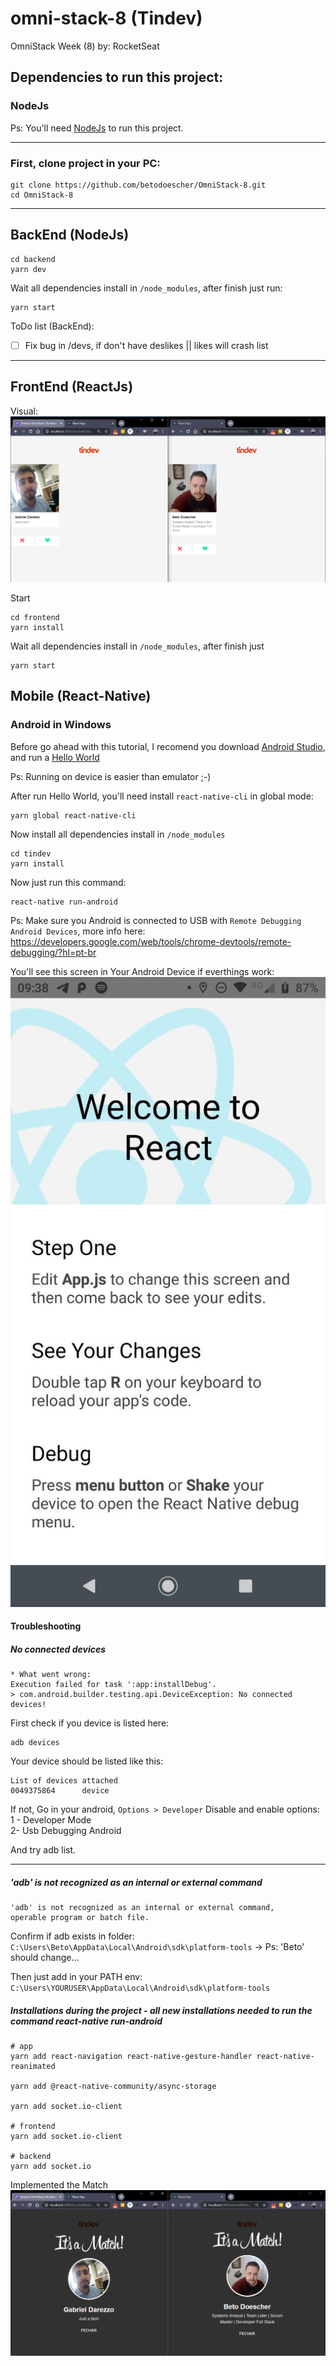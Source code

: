 # omni-stack-8 (Tindev)
OmniStack Week (8) by: RocketSeat

## Dependencies to run this project:

###  NodeJs 
Ps: You'll need [NodeJs](https://nodejs.org/en/download/) to run this project.

---

### First, clone project in your PC:

```shell
git clone https://github.com/betodoescher/OmniStack-8.git
cd OmniStack-8
```

---

## BackEnd (NodeJs)
```shell
cd backend
yarn dev
```
Wait all dependencies install in `/node_modules`, after finish just run:
```
yarn start
```


ToDo list (BackEnd):
- [ ] Fix bug in /devs, if don't have deslikes || likes will crash list

---

## FrontEnd (ReactJs)

Visual:  
![Demo do Tinder Dev](doc/image_2019-08-10_17-54-39.png)  

Start 
```shell
cd frontend
yarn install
```  
Wait all dependencies install in `/node_modules`, after finish just   
```
yarn start
```


## Mobile (React-Native)


### Android in Windows
Before go ahead with this tutorial, I recomend you download [Android Studio](https://developer.android.com/studio), and run a [Hello World](https://medium.com/@rodolfopeixoto/criando-um-projeto-no-android-studio-feacf8a775c4)

Ps: Running on device is easier than emulator ;-)


After run Hello World, you'll need install `react-native-cli` in global mode:  
```shell
yarn global react-native-cli
```

Now install all dependencies install in `/node_modules`
```shell
cd tindev
yarn install
```  

Now just run this command:
```
react-native run-android
```
Ps: Make sure you Android is connected to USB with `Remote Debugging Android Devices`, more info here: 
https://developers.google.com/web/tools/chrome-devtools/remote-debugging/?hl=pt-br

You'll see this screen in Your Android Device if everthings work:
![Demo do Tinder Dev](doc/react-native.jpg)  


#### Troubleshooting 

##### No connected devices
```
* What went wrong:
Execution failed for task ':app:installDebug'.
> com.android.builder.testing.api.DeviceException: No connected devices!
```

First check if you device is listed here:
```shell
adb devices
```
Your device should be listed like this:
```
List of devices attached
0049375864      device
```


If not,
Go in your android, `Options > Developer`
Disable and enable options:  
1 - Developer Mode  
2- Usb Debugging Android

And try adb list.

---- 

##### 'adb' is not recognized as an internal or external command

```
'adb' is not recognized as an internal or external command,
operable program or batch file.
```

Confirm if adb exists in folder:
`C:\Users\Beto\AppData\Local\Android\sdk\platform-tools`
-> Ps: 'Beto' should change...


Then just add in your PATH env: 
`C:\Users\YOURUSER\AppData\Local\Android\sdk\platform-tools`


##### Installations during the project - all new installations needed to run the command react-native run-android

```
# app
yarn add react-navigation react-native-gesture-handler react-native-reanimated

yarn add @react-native-community/async-storage

yarn add socket.io-client

# frontend
yarn add socket.io-client

# backend
yarn add socket.io 

```

Implemented the Match
![Implemented the Match](doc/image_2019-08-10_17-54-57.png)  
